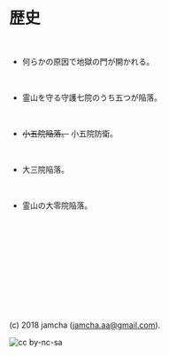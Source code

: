 

# 歴史

<br>  

-   何らかの原因で地獄の門が開かれる。

<br>  

-   霊山を守る守護七院のうち五つが陥落。

<br>  

-   <del>小五院陥落。</del> 小五院防衛。

<br>  

-   大三院陥落。

<br>  

-   霊山の大零院陥落。

<br>  

<br>  

<br>  

<br>  

<br>  

<br>  

<br>  

<br>  

<br>  
<br>  

(c) 2018 jamcha (jamcha.aa@gmail.com).  

![cc by-nc-sa](https://i.creativecommons.org/l/by-nc-sa/4.0/88x31.png)  

